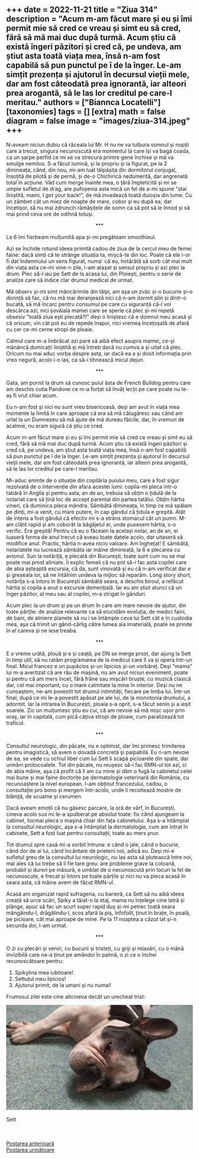 
+++
date = 2022-11-21
title = "Ziua 314"
description = "Acum m-am făcut mare și eu și îmi permit mie să cred ce vreau și simt eu să cred, fără să mă mai duc după turmă. Acum știu că există îngeri păzitori și cred că, pe undeva, am știut asta toată viața mea, însă n-am fost capabilă să pun punctul pe î de la înger. Le-am simțit prezența și ajutorul în decursul vieții mele, dar am fost câteodată prea ignorantă, iar alteori prea arogantă, să le las lor creditul pe care-l meritau."
authors = ["Biannca Locatelli"]
[taxonomies]
tags = []
[extra]
math = false
diagram = false
image = "images/ziua-314.jpeg"
+++
---

N-aveam niciun dubiu că răceala lui Mr. H nu ne va tulbura somnul și nopții care a trecut, singura necunoscută era momentul la care își va bagă coada, ca un șarpe perfid ce mi se va strecura printre gene închise și mă va smulge nemilos. S-a făcut lumină, și la propriu și la figurat, pe la 2 dimineața, când, din nou, mi-am luat tălpășița din dormitorul conjugal, însoțită de pilotă și de pernă, și de-o Chichirică nedumerită, dar angrenată total în acțiune. Văd cum merge înainte mea, o țâră împleticită și mi se umple sufletul de drag, are pufoșenia asta mică un fel de a-mi spune "stai liniștită, mami, I got your back!", de mă invadează toată duioșia din lume. Cu un zâmbet cât un miez de noapte de mare, cobor și eu după ea, dar încetișor, să nu mai zdruncin rămășițele de somn ca să pot să le înnod și să mai prind ceva ore de odihnă totuși.

<p style="text-align: center;">***</p>

La 6 îmi fierbeam mulțumită apa și-mi pregăteam smoothieul.

Azi se închide rotund ideea primită cadou de ziua de la cercul meu de femei faine: dacă simți că te strânge situația ta, mișcă-te din loc. Poate că ele i-or fi dat îndemnului un sens figurat, numa' că eu, hotărâtă să sorb cât mai mult din viața asta ce-mi vine-n zile, i-am atașat și sensul propriu și azi plec la drum. Plec să-l iau pe Sett de la acasa lui, din Ploiești, pentru o serie de analize care să indice clar drumul medical de urmat.

Mă observ și-mi simt mâncărimile din tălpi, am așa un zvâc și-o bucurie și-o dorință să fac, că nu mă mai deranjează nici că n-am dormit plin și dintr-o bucată, să mă încarc pentru consumul pe care cu siguranță că-l voi descărca azi, nici șovăiala mamei care se sperie că plec și-mi repetă obsesiv "toată ziua ești plecată?!" deși o liniștesc că e domnul meu acasă și că oricum, vin cât pot eu de repede înapoi, nici vremea încețoșată de afară cu cer ce-mi cerne stropi de ploaie.

Calmul care m-a îmbrăcat azi pare să aibă efect asupra mamei, ce-și mănâncă dumicații liniștită și mă întreb dacă nu cumva a și uitat că plec. Oricum nu mai aduc vorba despre asta, iar dacă ea a și dosit informația prin vreo negură, acolo i-o las, ca să-i tihnească micul dejun.

<p style="text-align: center;">***</p>

Gata, am pornit la drum să cunosc puiul ăsta de French Bulldog pentru care am deschis cutia Pandorei ce m-a forțat să învăț lecții pe care poate nu le-aș fi vrut chiar acum.

Eu n-am fost și nici nu sunt vreo bisericoasă, deși am avut în viața mea momente la limită în care aproape că era să mă călugăresc sau când am urlat la un Dumnezeu să mă ajute de mă dureau fălcile, dar, în vremuri de acalmie, nu eram sigură că știu ce cred.

Acum m-am făcut mare și eu și îmi permit mie să cred ce vreau și simt eu să cred, fără să mă mai duc după turmă. Acum știu că există îngeri păzitori și cred că, pe undeva, am știut asta toată viața mea, însă n-am fost capabilă să pun punctul pe î de la înger. Le-am simțit prezența și ajutorul în decursul vieții mele, dar am fost câteodată prea ignorantă, iar alteori prea arogantă, să le las lor creditul pe care-l meritau.

Mi-aduc aminte de o situație din copilăria puiului meu, care a fost sigur rezolvată de o intervenție din afara acestei lumi: copila-mi pleca într-o tabără în Anglia și pentru asta, an de an, trebuia să obțin o țidulă de la notariat care să țină loc de accept parental din partea tatălui. Obțin hârtia vineri, că duminica pleca mândra. Sâmbătă dimineața, în timp ce mă spălam pe dinți, mi-a venit, cu mare putere, în cap gândul că țidula e greșită. Atât de intens a fost gândul că efectiv mi s-a strâns stomacul cât un pumn. M-am clătit rapid și am coborât la băgăjelul ei, unde pusesem hârtia, s-o verific. Era greșită! Pentru că eu o făceam la același notar, an de an, ei luaseră forma de anul trecut că aveau toate datele acolo, dar uitaseră să modifice anul. Practic, hârtia n-avea nicio valoare. Am înghețat! E sâmbătă, notariatele nu lucrează sâmbăta iar mâine dimineață, la 6 e plecarea cu avionul. Sun la notăriță, e plecată din București, toate sunt cum nu se mai poate mai prost aliniate. Îi explic femeii că nu pot să-i fac asta copilei care de abia așteaptă excursia, că da, sunt vinovată și eu că n-am verificat dar e și greșeala lor, să ne întâlnim undeva la mijloc să reparăm. Long story short, notărița s-a întors în București sâmbătă seara, a deschis biroul, a refăcut hârtia și copila a avut o excursie demențială. Iar eu am știut atunci că un înger păzitor, al meu sau al copilei, m-a strigat în gânduri.

Acum plec la un drum și pe un drum în care am mare nevoie de ajutor, din toate părțile: de analize relevante ca să elucidăm evoluția, de medici faini, de bani, de aliniere planete să nu i se întâmple ceva lui Sett cât e în custodia mea, așa că trimit un gând-cârlig către lumea aia imaterială, poate se prinde în el careva și ne iese treaba.

<p style="text-align: center;">***</p>

E o vreme urâtă, plouă și e și ceață, pe DN se merge prost, dar ajung la Sett în timp util, să nu ratăm programarea de la medicul care îl va și opera într-un final. Micul francez e un pupăcios și-un lipicios și-un vorbăreț. Deși "mama" lui m-a avertizat că are rău de mașină, nu am avut niciun eveniment, poate și pentru că am mers încet, fără frâne sau mișcări bruște, cu muzică clasică dar, cel mai important, cu o mare calmitate la mine în interior. Deși nu ne cunoaștem, ne-am povestit tot drumul intimități, fiecare pe limba lui. Într-un final, după ce mi le-a povestit apăsat pe ale lui, de la monotonia drumului, a adormit. Iar la intrarea în București, ploaia s-a oprit, s-a făcut senin și a ieșit soarele. Zic un mulțumesc știu eu cui, că am nevoie să mă mișc ușor prin oraș, iar în capitală, cum pică câțiva stropi de ploaie, cum paralizează tot traficul.

<p style="text-align: center;">***</p>

Consultul neurologic, din păcate, nu e optimist, dar îmi primesc trimiterea pentru imagistică, să avem o dovadă concretă și palpabilă. Eu n-am nevoie de ea, se vede cu ochiul liber cum lui Sett îi scapă picioarele din spate, dar urmăm protocoalele. Tot din păcate, nu reușesc să-i fac RMN-ul tot azi, ci de abia mâine, așa că profit că îl am cu mine și dăm o fugă la cabinetul celei mai bune și mai faine doctorițe pe dermatologie veterinară din România, cu recunoaștere la nivel european. I-am obținut francezului, cadou, o consultație pro bono și mergem într-acolo, unde îi recoltează mostre de blăniță, de scuame și cerumen.

Dacă aveam emoții că nu găsesc parcare, la oră de vârf, în București, cineva acolo sus mi le-a spulberat pe absolut toate: fix când ajungeam la cabinet, tocmai pleca o mașină chiar din fața cabinetului. Așa s-a întâmplat la consultul neurologic, așa s-a întâmplat la dermatologie, cum am intrat în cabinete, Sett a fost luat pentru consultații, toate au mers șnur.

Tot drumul spre casă mi-a vorbit întruna: e când o jale, când o bucurie, când dor de ai lui, când încântare de prieteni noi, adică eu. Deși mi-e sufletul greu de la consultul lui neurologic, nu las asta să plutească între noi, mai ales că lui trebe să îi fie tare greu: are probleme grave la coloană, probabil și dureri pe măsură, e umblat de o necunoscută prin locuri la fel de necunoscute, e frecat și întors pe toate părțile și nici nu va pleca acasă în seara asta, că mâine avem de făcut RMN-ul.

Acasă am organizat rapid sufrageria, cu barieră, ca Sett să nu aibă ideea creață să urce scări, Spiky a tăiat-o la etaj, mama nu înțelege cine latră și plânge, apuc să fac un scurt super rapid duș și-mi petrec toată seara mângâindu-l, drăgălindu-l, scos afară la piș, înfofolit, ținut în brațe, în poală, pe picioare, cât mai aproape de mine. Pe la 11 noaptea a căzut lat și-n secunda doi, l-am urmat.

<p style="text-align: center;">***</p>

O zi cu plecări și veniri, cu bucurii și tristeți, cu griji și relaxări, cu o mână invizibilă care ne-a ținut pe amândoi în palmă, o zi ce o închei recunoscătoare pentru:
1. Spikylina mea iubitoare!
2. Settuțul meu lipicios!
3. Ajutorul primit, de la umani și nu numai!

Frumosul zilei este cine altcineva decât un urecheat trist:

<div class="flex justify-center">
  <img src="images/314-1024x576.jpeg" />
</div>

Sett

<br/>

<br/>

<div class="flex justify-between">
  <div>
    <a href="/blog/ziua-313/">Postarea anterioară</a>
  </div>
  <div>
    <a href="/blog/ziua-315/">Postarea următoare</a>
  </div>
</div>
